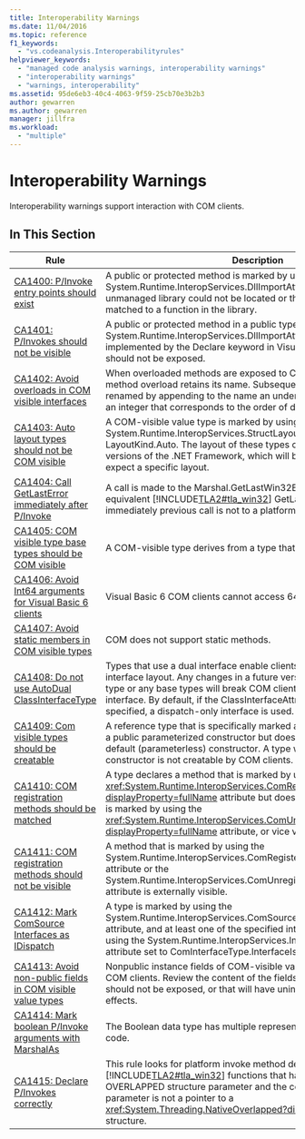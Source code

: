 ```yaml
---
title: Interoperability Warnings
ms.date: 11/04/2016
ms.topic: reference
f1_keywords:
  - "vs.codeanalysis.Interoperabilityrules"
helpviewer_keywords:
  - "managed code analysis warnings, interoperability warnings"
  - "interoperability warnings"
  - "warnings, interoperability"
ms.assetid: 95de6eb3-40c4-4063-9f59-25cb70e3b2b3
author: gewarren
ms.author: gewarren
manager: jillfra
ms.workload:
  - "multiple"
---
```

# Interoperability Warnings

Interoperability warnings support interaction with COM clients.

## In This Section

| Rule | Description |
| - | - |
| [CA1400: P/Invoke entry points should exist](../code-quality/ca1400-p-invoke-entry-points-should-exist.md) | A public or protected method is marked by using the System.Runtime.InteropServices.DllImportAttribute attribute. Either the unmanaged library could not be located or the method could not be matched to a function in the library. |
| [CA1401: P/Invokes should not be visible](../code-quality/ca1401-p-invokes-should-not-be-visible.md) | A public or protected method in a public type has the System.Runtime.InteropServices.DllImportAttribute attribute (also implemented by the Declare keyword in Visual Basic). Such methods should not be exposed. |
| [CA1402: Avoid overloads in COM visible interfaces](../code-quality/ca1402-avoid-overloads-in-com-visible-interfaces.md) | When overloaded methods are exposed to COM clients, only the first method overload retains its name. Subsequent overloads are uniquely renamed by appending to the name an underscore character (_) and an integer that corresponds to the order of declaration of the overload. |
| [CA1403: Auto layout types should not be COM visible](../code-quality/ca1403-auto-layout-types-should-not-be-com-visible.md) | A COM-visible value type is marked by using the System.Runtime.InteropServices.StructLayoutAttribute attribute set to LayoutKind.Auto. The layout of these types can change between versions of the .NET Framework, which will break COM clients that expect a specific layout. |
| [CA1404: Call GetLastError immediately after P/Invoke](../code-quality/ca1404-call-getlasterror-immediately-after-p-invoke.md) | A call is made to the Marshal.GetLastWin32Error method or the equivalent [!INCLUDE[TLA2#tla_win32](../code-quality/includes/tla2sharptla_win32_md.md)] GetLastError function, and the immediately previous call is not to a platform invoke method. |
| [CA1405: COM visible type base types should be COM visible](../code-quality/ca1405-com-visible-type-base-types-should-be-com-visible.md) | A COM-visible type derives from a type that is not COM-visible. |
| [CA1406: Avoid Int64 arguments for Visual Basic 6 clients](../code-quality/ca1406-avoid-int64-arguments-for-visual-basic-6-clients.md) | Visual Basic 6 COM clients cannot access 64-bit integers. |
| [CA1407: Avoid static members in COM visible types](../code-quality/ca1407-avoid-static-members-in-com-visible-types.md) | COM does not support static methods. |
| [CA1408: Do not use AutoDual ClassInterfaceType](../code-quality/ca1408-do-not-use-autodual-classinterfacetype.md) | Types that use a dual interface enable clients to bind to a specific interface layout. Any changes in a future version to the layout of the type or any base types will break COM clients that bind to the interface. By default, if the ClassInterfaceAttribute attribute is not specified, a dispatch-only interface is used. |
| [CA1409: Com visible types should be creatable](../code-quality/ca1409-com-visible-types-should-be-creatable.md) | A reference type that is specifically marked as visible to COM contains a public parameterized constructor but does not contain a public default (parameterless) constructor. A type without a public default constructor is not creatable by COM clients. |
| [CA1410: COM registration methods should be matched](../code-quality/ca1410-com-registration-methods-should-be-matched.md) | A type declares a method that is marked by using the <xref:System.Runtime.InteropServices.ComRegisterFunctionAttribute?displayProperty=fullName> attribute but does not declare a method that is marked by using the <xref:System.Runtime.InteropServices.ComUnregisterFunctionAttribute?displayProperty=fullName> attribute, or vice versa. |
| [CA1411: COM registration methods should not be visible](../code-quality/ca1411-com-registration-methods-should-not-be-visible.md) | A method that is marked by using the System.Runtime.InteropServices.ComRegisterFunctionAttribute attribute or the System.Runtime.InteropServices.ComUnregisterFunctionAttribute attribute is externally visible. |
| [CA1412: Mark ComSource Interfaces as IDispatch](../code-quality/ca1412-mark-comsource-interfaces-as-idispatch.md) | A type is marked by using the System.Runtime.InteropServices.ComSourceInterfacesAttribute attribute, and at least one of the specified interfaces is not marked by using the System.Runtime.InteropServices.InterfaceTypeAttribute attribute set to ComInterfaceType.InterfaceIsIDispatch. |
| [CA1413: Avoid non-public fields in COM visible value types](../code-quality/ca1413-avoid-non-public-fields-in-com-visible-value-types.md) | Nonpublic instance fields of COM-visible value types are visible to COM clients. Review the content of the fields for information that should not be exposed, or that will have unintended design or security effects. |
| [CA1414: Mark boolean P/Invoke arguments with MarshalAs](../code-quality/ca1414-mark-boolean-p-invoke-arguments-with-marshalas.md) | The Boolean data type has multiple representations in unmanaged code. |
| [CA1415: Declare P/Invokes correctly](../code-quality/ca1415-declare-p-invokes-correctly.md) | This rule looks for platform invoke method declarations that target [!INCLUDE[TLA2#tla_win32](../code-quality/includes/tla2sharptla_win32_md.md)] functions that have a pointer to an OVERLAPPED structure parameter and the corresponding managed parameter is not a pointer to a <xref:System.Threading.NativeOverlapped?displayProperty=fullName> structure. |